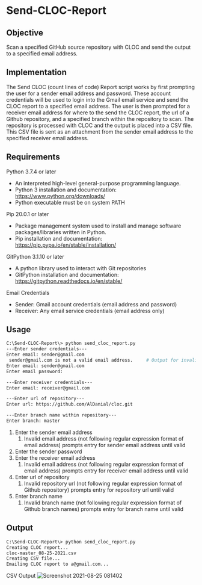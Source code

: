# Send-CLOC-Report
## Objective
Scan a specified GitHub source repository with CLOC and send the output to a specified email address.

## Implementation
The Send CLOC (count lines of code) Report script works by first prompting the user for a sender email address and password. These account credentials will be used to login into the Gmail email service and send the CLOC report to a specified email address. 
The user is then prompted for a receiver email address for where to the send the CLOC report, the url of a Github repository, and a specified branch within the repository to scan.
The repository is processed with CLOC and the output is placed into a CSV file. This CSV file is sent as an attachment from the sender email address to the specified receiver email address.

## Requirements
 Python 3.7.4 or later
  - An interpreted high-level general-purpose programming language.
  - Python 3 installation and documentation: https://www.python.org/downloads/
  - Python executable must be on system PATH
  
 Pip 20.0.1 or later
  - Package management system used to install and manage software packages/libraries written in Python.
  - Pip installation and documentation: https://pip.pypa.io/en/stable/installation/
  
 GitPython 3.1.10 or later 
  - A python library used to interact with Git repositories
  - GitPython installation and documentation: https://gitpython.readthedocs.io/en/stable/

Email Credentials
  - Sender: Gmail account credentials (email address and password)
  - Receiver: Any email service credentials (email address only)

## Usage
``` bash
C:\Send-CLOC-Report\> python send_cloc_report.py
---Enter sender credentials---
Enter email: sender@gmail.com
 sender@gmail.com is not a valid email address.     # Output for invalid email address
Enter email: sender@gmail.com
Enter email password: 

---Enter receiver credentials---
Enter email: receiver@gmail.com

---Enter url of repository---
Enter url: https://github.com/AlDanial/cloc.git

---Enter branch name within repository---
Enter branch: master
```
1. Enter the sender email address
   1. Invalid email address (not following regular expression format of email address) prompts entry for sender email address until valid
2. Enter the sender password
3. Enter the receiver email address
   1. Invalid email address (not following regular expression format of email address) prompts entry for receiver email address until valid 
4. Enter url of repository
   1. Invalid repository url (not following regular expression format of Github repository) prompts entry for repository url until valid
5. Enter branch name
   1. Invalid branch name (not following regular expression format of Github branch names) prompts entry for branch name until valid

## Output
``` bash
C:\Send-CLOC-Report\> python send_cloc_report.py
Creating CLOC report...
cloc-master_08-25-2021.csv
Creating CSV file...
Emailing CLOC report to a@gmail.com...
```
CSV Output
![Screenshot 2021-08-25 081402](https://user-images.githubusercontent.com/44443718/130817410-c9d677e0-07e8-4c7c-b924-1a52c46882ae.png)
